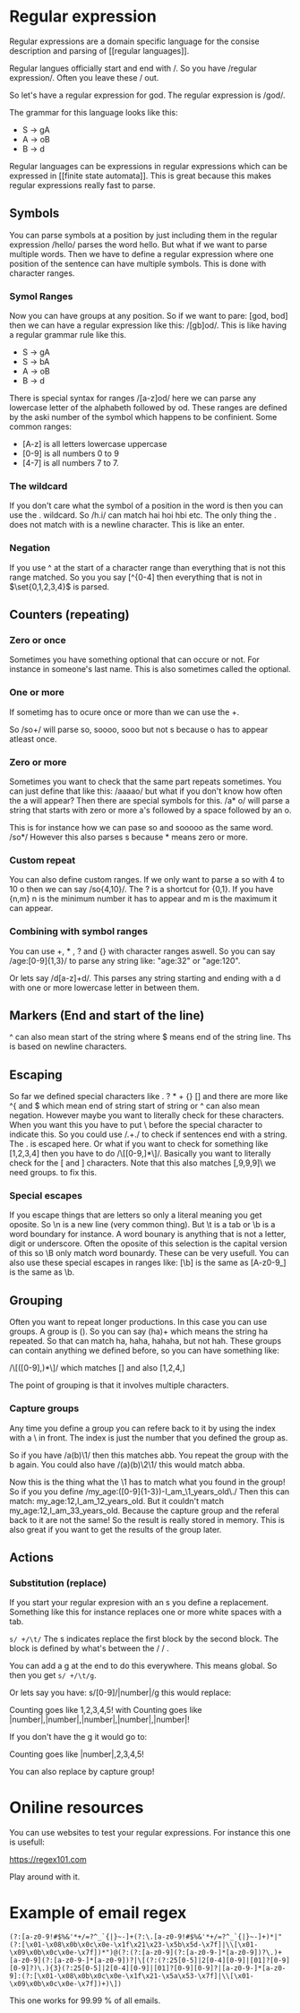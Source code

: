 # Regular expression

Regular expressions are a domain specific language for the consise description and parsing of [[regular languages]]. 

Regular langues officially start and end with /. So you have /regular expression/. Often you leave these / out.

So let's have a regular expression for god. The regular expression is /god/. 

The grammar for this language looks like this:

- S -> gA
- A → oB
- B → d

Regular languages can be expressions in regular expressions which can be expressed in [[finite state automata]]. This is great because this makes regular expressions really fast to parse.

## Symbols
You can parse symbols at a position by just including them in the regular expression /hello/ parses the word hello. But what if we want to parse multiple words. Then we have to define a regular expression where one position of the sentence can have multiple symbols. This is done with character ranges.

### Symol Ranges

Now you can have groups at any position. So if we want to pare: [god, bod] then we can have a regular expression like this: /[gb]od/. This is like having a regular grammar rule like this. 

- S -> gA
- S -> bA
- A → oB
- B → d

There is special syntax for ranges /[a-z]od/ here we can parse any lowercase letter of the alphabeth followed by od. These ranges are defined by the aski number of the symbol which happens to be confinient. Some common ranges:
- [A-z] is all letters lowercase uppercase
- [0-9] is all numbers 0 to 9 
- [4-7] is all numbers 7 to  7. 

### The wildcard
If you don't care what the symbol of a position in the word is then you can use the . wildcard. So /h.i/ can match hai hoi hbi etc. The only thing the . does not match with is a newline character. This is like an enter. 

### Negation
If you use ^ at the start of a character range than everything that is not this range matched. So you you say [\^{0-4] then everything that is not in $\set{0,1,2,3,4}$ is parsed. 


## Counters (repeating)

### Zero or once 
Sometimes you have something optional that can occure or not. For instance in someone's last name. This is also sometimes called the optional. 

### One or more
If sometimg has to ocure once or more than we can use the +.

So /so+/ will parse so, soooo, sooo but not s because o has to appear atleast once. 

### Zero or more
Sometimes you want to check that the same part repeats sometimes. You can just define that like this: /aaaao/ but what if you don't know how often the a will appear? Then there are special symbols for this. /a* o/ will parse a string that starts with zero or more a's followed by a space followed by an o. 

This is for instance how we can pase so and sooooo as the same word. /so*/ However this also parses s because * means zero or more. 

### Custom repeat 
You can also define custom ranges. If we only want to parse a so with 4 to 10 o then we can say /so{4,10}/. The ? is a shortcut for {0,1}. If you have {n,m} n is the minimum number it has to appear and m is the maximum it can appear. 

### Combining with symbol ranges
You can use +, * , ? and {} with character ranges aswell. So you can say /age:[0-9]{1,3}/ to parse any string like: "age:32" or "age:120". 

Or lets say /d[a-z]+d/. This parses any string starting and ending with a d with one or more lowercase letter in between them.

## Markers (End and start of the line)
^ can also mean start of the string where $ means end of the string line. Ths is based on newline characters.

## Escaping

So far we defined special characters like . ? \* + {} [] and there are more like ^{ and $ which mean end of string start of string or ^ can also mean negation. However maybe you want to literally check for these characters. When you want this you have to put \ before the special character to indicate this. So you could use /.+\./ to check if sentences end with a string. The . is escaped here. Or what if you want to check for something like [1,2,3,4] then you have to do /\\[[0-9,]\*\\]/. Basically you want to literally check for the \[ and \] characters. Note that this also matches \[,9,9,9]\ we need groups. to fix this.

### Special escapes
If you escape things that are letters so only a literal meaning you get oposite. So \\n is a new line (very common thing). But \\t is a tab or \\b is a word boundary for instance. A word bounary is anything that is not a letter, digit or underscore. Often the oposite of this selection is the capital version of this so \\B only match word bounardy. These can be very usefull. You can also use these special escapes in ranges like: [\\b] is the same as [A-z0-9_] is the same as \\b.


## Grouping
Often you want to repeat longer productions. In this case you can use groups. A group is (). So you can say (ha)+ which means the string ha repeated. So that can match ha, haha, hahaha, but not hah. These groups can contain anything we defined before, so you can have something like:

/\\\[([0-9],)\*\\\]/ which matches \[\] and also \[1,2,4,\]

The point of grouping is that it involves multiple characters. 

### Capture groups
Any time you define a group you can refere back to it by using the index with a \\ in front. The index is just the number that you defined the group as. 

So if you have /a(b)\\1/ then this matches abb. You repeat the group with the b again. You could also have /(a)(b)\\2\\1/ this would match abba. 

Now this is the thing what the \\1 has to match what you found in the group! So if you you define /my_age:([0-9]{1-3})-I_am_\\1_years_old\\./ Then this can match: my_age:12,I_am_12_years_old. But it couldn't match my_age:12,I_am_33_years_old. Because the capture group and the referal back to it are not the same! So the result is really stored in memory. This is also great if you want to get the results of the group later.

## Actions

### Substitution (replace)
If you start your regular expresion with an s you define a replacement. Something like this for instance replaces one or more white spaces with a tab.

`s/ +/\t/` The s indicates replace the first block by the second block. The block is defined by what's between the / / .

You can add a g at the end to do this everywhere. This means global. So then you get `s/ +/\t/g`.

Or lets say you have: s/[0-9]/|number|/g this would replace:

Counting goes like 1,2,3,4,5!
with 
Counting goes like |number|,|number|,|number|,|number|,|number|!

If you don't have the g it would go to:

Counting goes like |number|,2,3,4,5!

You can also replace by capture group!



# Oniline resources 
You can use websites to test your regular expressions. For instance this one is usefull: 

https://regex101.com

Play around with it.


# Example of email regex
```
(?:[a-z0-9!#$%&'*+/=?^_`{|}~-]+(?:\.[a-z0-9!#$%&'*+/=?^_`{|}~-]+)*|"(?:[\x01-\x08\x0b\x0c\x0e-\x1f\x21\x23-\x5b\x5d-\x7f]|\\[\x01-\x09\x0b\x0c\x0e-\x7f])*")@(?:(?:[a-z0-9](?:[a-z0-9-]*[a-z0-9])?\.)+[a-z0-9](?:[a-z0-9-]*[a-z0-9])?|\[(?:(?:25[0-5]|2[0-4][0-9]|[01]?[0-9][0-9]?)\.){3}(?:25[0-5]|2[0-4][0-9]|[01]?[0-9][0-9]?|[a-z0-9-]*[a-z0-9]:(?:[\x01-\x08\x0b\x0c\x0e-\x1f\x21-\x5a\x53-\x7f]|\\[\x01-\x09\x0b\x0c\x0e-\x7f])+)\])
``` 

This one works for 99.99 % of all emails.